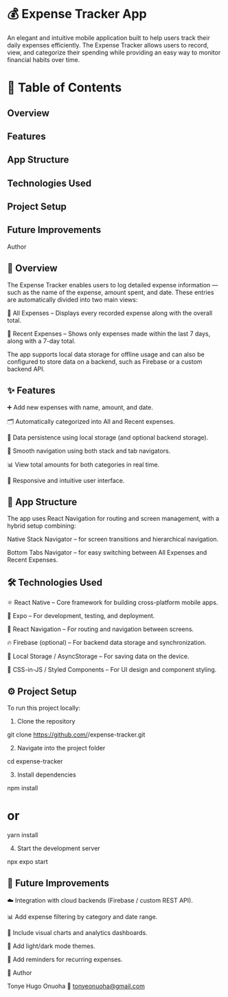 # 💰 Expense Tracker App

An elegant and intuitive mobile application built to help users track their daily expenses efficiently. The Expense
Tracker allows users to record, view, and categorize their spending while providing an easy way to monitor financial
habits over time.

# 🧭 Table of Contents

## Overview

## Features

## App Structure

## Technologies Used

## Project Setup

## Future Improvements

Author

## 📖 Overview

The Expense Tracker enables users to log detailed expense information — such as the name of the expense, amount spent,
and date. These entries are automatically divided into two main views:

🧾 All Expenses – Displays every recorded expense along with the overall total.

📅 Recent Expenses – Shows only expenses made within the last 7 days, along with a 7-day total.

The app supports local data storage for offline usage and can also be configured to store data on a backend, such as
Firebase or a custom backend API.

## ✨ Features

➕ Add new expenses with name, amount, and date.

🗂️ Automatically categorized into All and Recent expenses.

💾 Data persistence using local storage (and optional backend storage).

📱 Smooth navigation using both stack and tab navigators.

📊 View total amounts for both categories in real time.

🧭 Responsive and intuitive user interface.

## 🧩 App Structure

The app uses React Navigation for routing and screen management, with a hybrid setup combining:

Native Stack Navigator – for screen transitions and hierarchical navigation.

Bottom Tabs Navigator – for easy switching between All Expenses and Recent Expenses.

## 🛠️ Technologies Used

⚛️ React Native – Core framework for building cross-platform mobile apps.

🚀 Expo – For development, testing, and deployment.

🧭 React Navigation – For routing and navigation between screens.

🔥 Firebase (optional) – For backend data storage and synchronization.

💾 Local Storage / AsyncStorage – For saving data on the device.

🎨 CSS-in-JS / Styled Components – For UI design and component styling.

## ⚙️ Project Setup

To run this project locally:

1. Clone the repository

git clone https://github.com/<your-username>/expense-tracker.git

2. Navigate into the project folder

cd expense-tracker

3. Install dependencies

npm install

# or

yarn install

4. Start the development server

npx expo start

## 🚧 Future Improvements

☁️ Integration with cloud backends (Firebase / custom REST API).

📊 Add expense filtering by category and date range.

🧾 Include visual charts and analytics dashboards.

🌙 Add light/dark mode themes.

🔔 Add reminders for recurring expenses.

👤 Author

Tonye Hugo Onuoha 📧 tonyeonuoha@gmail.com
